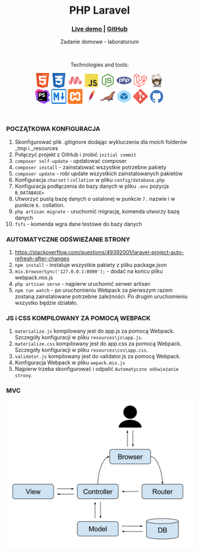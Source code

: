 <div align="center">
    <h1>PHP Laravel</h1>
    <h3>
        <a href="#">
            Live demo
        </a>
        <span> | </span>
        <a href="https://github.com/everstudybee/s6-zad-php-laravel">
            GitHub
        </a>
    </h3>
    <p>Zadanie domowe - laboratorium</p>
        <br>
        <p>Technologies and tools:</p>
    <p>
        <img src="docs/img/html5.svg" width="40" height="40" alt="html"/>
        <img src="docs/img/css3.svg" width="40" height="40" alt="css"/>
        <img src="docs/img/materialize.svg" width="40" height="40" alt="materialize"/>
        <img src="docs/img/js.svg" width="40" height="40" alt="javascript"/>
        <img src="docs/img/node.svg" width="40" height="40" alt="node"/>
        <img src="docs/img/php.svg" width="40" height="40" alt="php"/>
        <img src="docs/img/laravel.svg" width="40" height="40" alt="laravel"/>
        <img src="docs/img/composer.svg" width="40" height="40" alt="composer"/>
        <br>
        <img src="docs/img/phpstorm.svg" width="40" height="40" alt="phpstorm"/>
        <img src="docs/img/md.svg" width="40" height="40" alt="markdown"/>
        <img src="docs/img/xampp.svg" width="40" height="40" alt="xampp"/>
        <img src="docs/img/apache.svg" width="40" height="40" alt="apache"/>
        <img src="docs/img/mariadb.svg" width="40" height="40" alt="mariadb"/>
        <img src="docs/img/webpack.svg" width="40" height="40" alt="webpack"/>
        <img src="docs/img/git.svg" width="40" height="40" alt="git"/>
        <img src="docs/img/github.svg" width="40" height="40" alt="github"/>
    </p>
</div>
<br>

### POCZĄTKOWA KONFIGURACJA

1. Skonfigurować plik .gitignore dodając wykluczenia dla moich folderów _tmp i _resources
2. Połączyć projekt z GitHub i zrobić `initial commit`
3. `composer self-update` - updatować composer
4. `composer install` - zainstalować wszystkie potrzebne pakiety
5. `composer update` - robi update wszystkich zainstalowanych pakietów
6. Konfiguracja `charset` i `collation` w pliku `config/database.php`
7. Konfiguracja podłączenia do bazy danych w pliku `.env` pozycja `B_DATABASE=`
8. Utworzyć pustą bazę danych o ustalonej w punkcie `7.` nazwie i w punkcie `6.` collation.
9. `php artisan migrate` - uruchomić migrację, komenda utworzy bazę danych
10. `fsfs` - komenda wgra dane testowe do bazy danych

### AUTOMATYCZNE ODŚWIEŻANIE STRONY

1. https://stackoverflow.com/questions/49392001/laravel-project-auto-refresh-after-changes
2. `npm install` - instaluje wszystkie pakiety z pliku package.json
3. `mix.browserSync('127.0.0.1:8000');` - dodać na końcu pliku webpack.mix.js
4. `php artisan serve` - najpierw uruchomić serwer artisan
5. `npm run watch` - po uruchomieniu Webpack za pierwszym razem zostaną zainstalowane potrzebne zależności. Po drugim uruchomieniu wszystko będzie działało.

### JS i CSS KOMPILOWANY ZA POMOCĄ WEBPACK

1. `materialize.js` kompilowany jest do app.js za pomocą Webpack. Szczegóły konfiguracji w pliku `resources\js\app.js`.
2. `materialize.css` kompilowany jest do app.css za pomocą Webpack. Szczegóły konfiguracji w pliku `resources\css\app.css`.
3. `validator.js` kompilowany jest do validator.js za pomocą Webpack.
4. Konfiguracja Webpack w pliku `wepack.mix.js`
5. Najpierw trzeba skonfigurować i odpalić `Automatyczne odświeżanie strony`.

### MVC

<div align="center">
    <img src="docs/img/mvc.png" alt="mvc"/>
</div>
